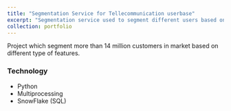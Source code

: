 ```yaml
---
title: "Segmentation Service for Tellecommunication userbase"
excerpt: "Segmentation service used to segment different users based on their feature qualities<br/><img src='/images/segmentation.jpg'>"
collection: portfolio
---
```


Project which segment more than 14 million customers in market based on different type of features.

### Technology

- Python
- Multiprocessing
- SnowFlake (SQL)
